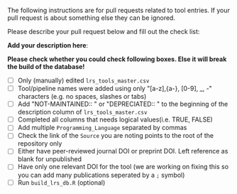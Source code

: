 The following instructions are for pull requests related to tool entries.
If your pull request is about something else they can be ignored.

Please describe your pull request below and fill out the check list:

**Add your description here**:

**Please check whether you could check following boxes. Else it will break the build of the database!**

- [ ] Only (manually) edited `lrs_tools_master.csv`
- [ ] Tool/pipeline names were added using only "[a-z],{a-}, [0-9], _, -" characters (e.g. no spaces, slashes or tabs)
- [ ] Add "NOT-MAINTAINED:: " or "DEPRECIATED:: " to the beginning of the description column of `lrs_tools_master.csv`
- [ ] Completed all columns that needs logical values(i.e. TRUE, FALSE)
- [ ] Add multiple `Programming_Language` separated by commas
- [ ] Check the link of the `Source` you are noting points to the root of the repository only
- [ ] Either have peer-reviewed journal DOI or preprint DOI. Left reference as blank for unpublished
- [ ] Have only one relevant DOI for the tool (we are working on fixing this so you can add many publications seperated by a `;` symbol)
- [ ] Run `build_lrs_db.R` (optional)
